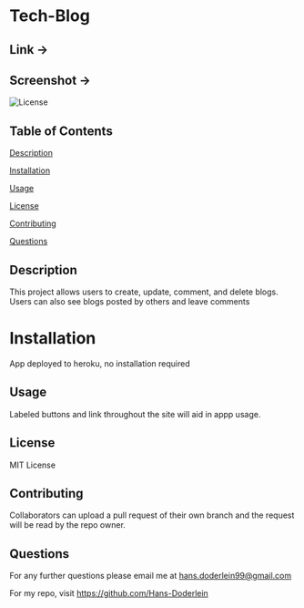 # Tech-Blog

## Link ->

## Screenshot ->

![License](https://img.shields.io/badge/license-MIT-blue)

## Table of Contents

[Description](#description)

[Installation](#installation)

[Usage](#usage)

[License](#license)

[Contributing](#contributing)

[Questions](#questions)

## Description

This project allows users to create, update, comment, and delete blogs. Users can also see blogs posted by others and leave comments

# Installation

App deployed to heroku, no installation required

## Usage

Labeled buttons and link throughout the site will aid in appp usage.

## License

MIT License

## Contributing

Collaborators can upload a pull request of their own branch and the request will be read by the repo owner.

## Questions

For any further questions please email me at hans.doderlein99@gmail.com

For my repo, visit https://github.com/Hans-Doderlein
